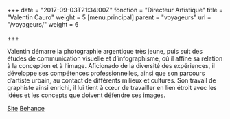 +++
date = "2017-09-03T21:34:00Z"
fonction = "Directeur Artistique"
title = "Valentin Cauro"
weight = 5
[menu.principal]
parent = "voyageurs"
url = "/voyageurs/"
weight = 6

+++


Valentin démarre la photographie argentique très jeune, puis suit des études de communication visuelle et d’infographisme, où il affine sa relation à la conception et à l’image. Aficionado de la diversité des expériences, il développe ses compétences professionnelles, ainsi que son parcours d’artiste urbain, au contact de différents milieux et cultures. Son travail de graphiste ainsi enrichi, il lui tient à cœur de travailler en lien étroit avec les idées et les concepts que doivent défendre ses images.

[Site](https://www.valentincauro.com) [Behance](https://www.behance.net/keauval)